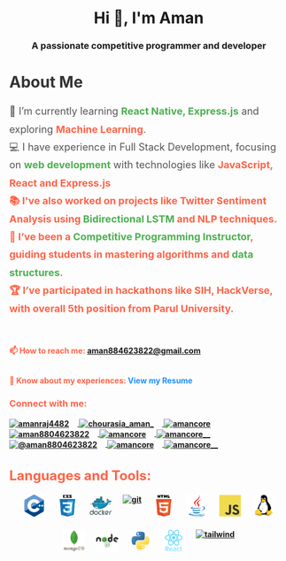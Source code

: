 <h1 align="center">Hi 👋, I'm Aman</h1>
<h3 align="center">A passionate competitive programmer and developer</h3>


<h3 align="left" style="font-size: 28px; font-weight: bold; color: #333; margin-bottom: 20px;">About Me</h3>
<p align="left" style="font-size: 18px; color: #555; line-height: 1.8;">
  🌱 I’m currently learning <strong style="color: #4CAF50;">React Native, Express.js</strong> and exploring <strong style="color: #FF6347;">Machine Learning</strong>.<br>
  💻 I have experience in Full Stack Development, focusing on <strong style="color: #4CAF50;">web development</strong> with technologies like <strong style="color: #FF6347;">JavaScript, React and Express.js<br>
  📚 I've also worked on projects like <strong style="color: #FF6347;">Twitter Sentiment Analysis</strong> using <strong style="color: #4CAF50;">Bidirectional LSTM</strong> and NLP techniques.<br>
  💼 I’ve been a <strong style="color: #4CAF50;">Competitive Programming Instructor</strong>, guiding students in mastering <strong style="color: #FF6347;">algorithms</strong> and <strong style="color: #4CAF50;">data structures</strong>.<br>
  🏆 I’ve participated in hackathons like SIH, HackVerse, with overall 5th position from Parul University.<br><br>

  📫 How to reach me: <a href="mailto:aman884623822@gmail.com" style="color: #1E90FF; text-decoration: none; font-weight: bold;">aman884623822@gmail.com</a><br><br>
  
  📄 <strong>Know about my experiences</strong>: <a href="https://drive.google.com/file/d/1VaoQT7c1ZHPAWRHKEdIpsZvTtFJBhCC9/view?usp=drive_link" target="_blank" style="color: #1E90FF; text-decoration: none; font-weight: bold;">View my Resume</a>
</p>



<h3 align="left">Connect with me:</h3>
<p align="left">
  <a href="https://linkedin.com/in/amancore" target="blank">
    <img align="center" src="https://raw.githubusercontent.com/rahuldkjain/github-profile-readme-generator/master/src/images/icons/Social/linked-in-alt.svg" alt="amanraj4482" height="30" width="40" style="margin-right: 15px;" />
  </a>
  <a href="https://instagram.com/chourasia_aman_" target="blank">
    <img align="center" src="https://raw.githubusercontent.com/rahuldkjain/github-profile-readme-generator/master/src/images/icons/Social/instagram.svg" alt="chourasia_aman_" height="30" width="40" style="margin-right: 15px;" />
  </a>
  <a href="https://www.codechef.com/users/amancore" target="blank">
    <img align="center" src="https://cdn.jsdelivr.net/npm/simple-icons@3.1.0/icons/codechef.svg" alt="amancore" height="30" width="40" style="margin-right: 15px;" />
  </a>
  <a href="https://www.hackerrank.com/aman8804623822" target="blank">
    <img align="center" src="https://raw.githubusercontent.com/rahuldkjain/github-profile-readme-generator/master/src/images/icons/Social/hackerrank.svg" alt="aman8804623822" height="30" width="40" style="margin-right: 15px;" />
  </a>
  <a href="https://codeforces.com/profile/amancore" target="blank">
    <img align="center" src="https://raw.githubusercontent.com/rahuldkjain/github-profile-readme-generator/master/src/images/icons/Social/codeforces.svg" alt="amancore" height="30" width="40" style="margin-right: 15px;" />
  </a>
  <a href="https://www.leetcode.com/amancore" target="blank">
    <img align="center" src="https://raw.githubusercontent.com/rahuldkjain/github-profile-readme-generator/master/src/images/icons/Social/leet-code.svg" alt="amancore__" height="30" width="40" style="margin-right: 15px;" />
  </a>
  <a href="https://www.hackerearth.com/@aman8804623822" target="blank">
    <img align="center" src="https://raw.githubusercontent.com/rahuldkjain/github-profile-readme-generator/master/src/images/icons/Social/hackerearth.svg" alt="@aman8804623822" height="30" width="40" style="margin-right: 15px;" />
  </a>
  <a href="https://auth.geeksforgeeks.org/user/amancore" target="blank">
    <img align="center" src="https://raw.githubusercontent.com/rahuldkjain/github-profile-readme-generator/master/src/images/icons/Social/geeks-for-geeks.svg" alt="amancore" height="30" width="40" style="margin-right: 15px;" />
  </a>
  <a href="https://discord.gg/amancore__" target="blank">
    <img align="center" src="https://raw.githubusercontent.com/rahuldkjain/github-profile-readme-generator/master/src/images/icons/Social/discord.svg" alt="amancore__" height="30" width="40" style="margin-right: 15px;" />
  </a>
</p>

<h3 align="left" style="font-size: 24px; font-weight: bold; margin-bottom: 20px;">Languages and Tools:</h3>
<p align="left" style="display: flex; flex-wrap: wrap; gap: 20px; justify-content: center;">
  <a href="https://www.w3schools.com/cpp/" target="_blank" rel="noreferrer">
    <img src="https://raw.githubusercontent.com/devicons/devicon/master/icons/cplusplus/cplusplus-original.svg" alt="cplusplus" width="40" height="40" style="transition: transform 0.3s ease;"/>
  </a>
  <a href="https://www.w3schools.com/css/" target="_blank" rel="noreferrer">
    <img src="https://raw.githubusercontent.com/devicons/devicon/master/icons/css3/css3-original-wordmark.svg" alt="css3" width="40" height="40" style="transition: transform 0.3s ease;"/>
  </a>
  <a href="https://www.docker.com/" target="_blank" rel="noreferrer">
    <img src="https://raw.githubusercontent.com/devicons/devicon/master/icons/docker/docker-original-wordmark.svg" alt="docker" width="40" height="40" style="transition: transform 0.3s ease;"/>
  </a>
  <a href="https://git-scm.com/" target="_blank" rel="noreferrer">
    <img src="https://www.vectorlogo.zone/logos/git-scm/git-scm-icon.svg" alt="git" width="40" height="40" style="transition: transform 0.3s ease;"/>
  </a>
  <a href="https://www.w3.org/html/" target="_blank" rel="noreferrer">
    <img src="https://raw.githubusercontent.com/devicons/devicon/master/icons/html5/html5-original-wordmark.svg" alt="html5" width="40" height="40" style="transition: transform 0.3s ease;"/>
  </a>
  <a href="https://www.java.com" target="_blank" rel="noreferrer">
    <img src="https://raw.githubusercontent.com/devicons/devicon/master/icons/java/java-original.svg" alt="java" width="40" height="40" style="transition: transform 0.3s ease;"/>
  </a>
  <a href="https://developer.mozilla.org/en-US/docs/Web/JavaScript" target="_blank" rel="noreferrer">
    <img src="https://raw.githubusercontent.com/devicons/devicon/master/icons/javascript/javascript-original.svg" alt="javascript" width="40" height="40" style="transition: transform 0.3s ease;"/>
  </a>
  <a href="https://www.linux.org/" target="_blank" rel="noreferrer">
    <img src="https://raw.githubusercontent.com/devicons/devicon/master/icons/linux/linux-original.svg" alt="linux" width="40" height="40" style="transition: transform 0.3s ease;"/>
  </a>
  <a href="https://www.mongodb.com/" target="_blank" rel="noreferrer">
    <img src="https://raw.githubusercontent.com/devicons/devicon/master/icons/mongodb/mongodb-original-wordmark.svg" alt="mongodb" width="40" height="40" style="transition: transform 0.3s ease;"/>
  </a>
  <a href="https://nodejs.org" target="_blank" rel="noreferrer">
    <img src="https://raw.githubusercontent.com/devicons/devicon/master/icons/nodejs/nodejs-original-wordmark.svg" alt="nodejs" width="40" height="40" style="transition: transform 0.3s ease;"/>
  </a>
  <a href="https://www.python.org" target="_blank" rel="noreferrer">
    <img src="https://raw.githubusercontent.com/devicons/devicon/master/icons/python/python-original.svg" alt="python" width="40" height="40" style="transition: transform 0.3s ease;"/>
  </a>
  <a href="https://reactjs.org/" target="_blank" rel="noreferrer">
    <img src="https://raw.githubusercontent.com/devicons/devicon/master/icons/react/react-original-wordmark.svg" alt="react" width="40" height="40" style="transition: transform 0.3s ease;"/>
  </a>
  <a href="https://tailwindcss.com/" target="_blank" rel="noreferrer">
    <img src="https://www.vectorlogo.zone/logos/tailwindcss/tailwindcss-icon.svg" alt="tailwind" width="40" height="40" style="transition: transform 0.3s ease;"/>
  </a>
</p>
